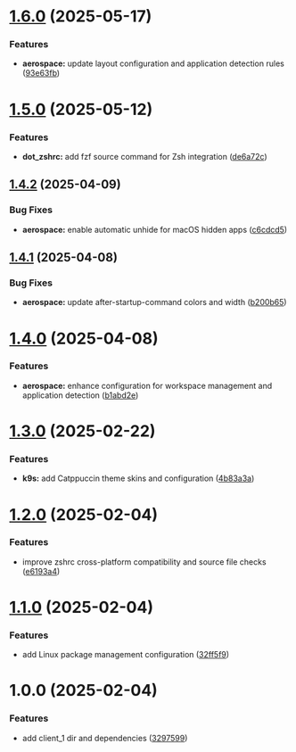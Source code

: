 # [1.6.0](https://github.com/pmpaulino/dotfiles/compare/v1.5.0...v1.6.0) (2025-05-17)


### Features

* **aerospace:** update layout configuration and application detection rules ([93e63fb](https://github.com/pmpaulino/dotfiles/commit/93e63fbe0ad2afaf38239e521daf1dc86953c696))

# [1.5.0](https://github.com/pmpaulino/dotfiles/compare/v1.4.2...v1.5.0) (2025-05-12)


### Features

* **dot_zshrc:** add fzf source command for Zsh integration ([de6a72c](https://github.com/pmpaulino/dotfiles/commit/de6a72cd7a159208b1c83cef6093430f6cd859ad))

## [1.4.2](https://github.com/pmpaulino/dotfiles/compare/v1.4.1...v1.4.2) (2025-04-09)


### Bug Fixes

* **aerospace:** enable automatic unhide for macOS hidden apps ([c6cdcd5](https://github.com/pmpaulino/dotfiles/commit/c6cdcd5e7c327b13b1cd2012f4d034724a308e62))

## [1.4.1](https://github.com/pmpaulino/dotfiles/compare/v1.4.0...v1.4.1) (2025-04-08)


### Bug Fixes

* **aerospace:** update after-startup-command colors and width ([b200b65](https://github.com/pmpaulino/dotfiles/commit/b200b6558fd036981ed8e92704534f58b06bc37b))

# [1.4.0](https://github.com/pmpaulino/dotfiles/compare/v1.3.0...v1.4.0) (2025-04-08)


### Features

* **aerospace:** enhance configuration for workspace management and application detection ([b1abd2e](https://github.com/pmpaulino/dotfiles/commit/b1abd2e05549bc9ed3bf39476d82b298845aae5f))

# [1.3.0](https://github.com/pmpaulino/dotfiles/compare/v1.2.0...v1.3.0) (2025-02-22)


### Features

* **k9s:** add Catppuccin theme skins and configuration ([4b83a3a](https://github.com/pmpaulino/dotfiles/commit/4b83a3acc7e86c9001f9498a16080a329ad0d23a))

# [1.2.0](https://github.com/pmpaulino/dotfiles/compare/v1.1.0...v1.2.0) (2025-02-04)


### Features

* improve zshrc cross-platform compatibility and source file checks ([e6193a4](https://github.com/pmpaulino/dotfiles/commit/e6193a4ad74ff79514d87fec6190cc2bc677eff4))

# [1.1.0](https://github.com/pmpaulino/dotfiles/compare/v1.0.0...v1.1.0) (2025-02-04)


### Features

* add Linux package management configuration ([32ff5f9](https://github.com/pmpaulino/dotfiles/commit/32ff5f9c234be2976fdcbd151b11cbd70647f646))

# 1.0.0 (2025-02-04)


### Features

* add client_1 dir and dependencies ([3297599](https://github.com/pmpaulino/dotfiles/commit/3297599115ca1589212603fdbdc91a3c12b5a803))
